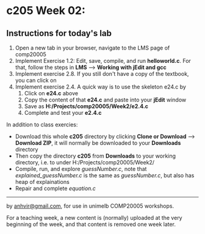 c205 Week 02:
=======

Instructions for today's lab
----------------------------
1. Open a new tab in your browser, navigate to the LMS page of comp20005
1. Implement Exercise 1.2: Edit, save, compile, and run **helloworld.c**. For that, follow the steps in **LMS** --> **Working with jEdit and gcc**
1. Implement exercise 2.8. If you still don't have a copy of the textbook, you can click on    
1. Implement exercise 2.4. A quick way is to use the skeleton e24.c by
   1. Click on **e24.c** above
   1. Copy the content of that **e24.c** and paste into your **jEdit** window
   1. Save as **H:/Projects/comp20005/Week2/e2.4.c**
   1. Complete and test your **e2.4.c** 


In addition to class exercies:
  * Download this whole **c205** directory by clicking **Clone or Download** --> **Download ZIP**, it will normally be downloaded to your **Downloads** directory
  * Then copy the directory **c205** from **Downloads** to your working directory, i.e. to under H:/Projects/comp20005/Week2/
  * Compile, run, and explore *guessNumber.c*, note that *explained_guessNumber.c* is the same as *guessNumber.c*, but also has heap of explainations
  * Repair and complete *equation.c*   

-------------------------------------------------------------
by anhvir@gmail.com, for use in unimelb COMP20005 workshops.

For a teaching week, a new content is (normally) uploaded at the very beginning of the week, and that content is removed one week later.
